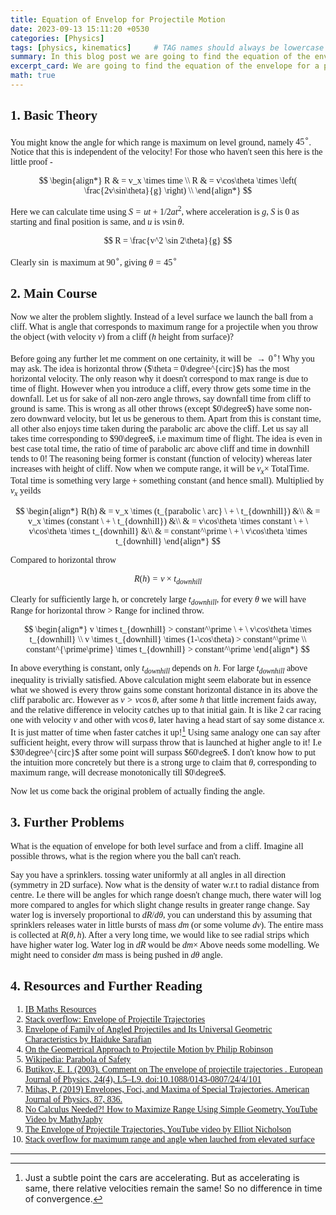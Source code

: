 ```yaml
---
title: Equation of Envelop for Projectile Motion 
date: 2023-09-13 15:11:20 +0530
categories: [Physics]
tags: [physics, kinematics]     # TAG names should always be lowercase
summary: In this blog post we are going to find the equation of the envelope for a projectile motion. We will find maximum range and corresponding angle when object is lauched from an elevated surface.
excerpt_card: We are going to find the equation of the envelope for a projectile motion, maximum range and corresponding angle when object is lauched from an elevated surface.
math: true
---
```


<div class="custom" markdown="1" style="font-family: CMS"> 

## 1. Basic Theory

You might know the angle for which range is maximum on level ground, namely $45^{\circ}$.
Notice that this is independent of the velocity! For those who haven't seen this here is
the little proof -

$$
\begin{align*}
    R & = v_x \times time \\
	R & = v\cos\theta \times \left( \frac{2v\sin\theta}{g} \right) \\
\end{align*}
$$

Here we can calculate time using $S = ut + 1/2at^2$, where acceleration is $g$, $S$ is 0
as starting and final position is same, and $u$ is $v\sin\theta$.

$$
    R = \frac{v^2 \sin 2\theta}{g}
$$

Clearly $\sin$ is maximum at $90^{\circ}$, giving $\theta = 45^{\circ}$

## 2. Main Course

Now we alter the problem slightly. Instead of a level surface we launch the ball from a cliff.
What is angle that corresponds to maximum range for a projectile when you throw the object 
(with velocity $v$) from a cliff ($h$ height from surface)?

Before going any further let me comment on one certainity, it will be $\to 0^{\circ}$! Why you
may ask. The idea is horizontal throw ($\theta = 0\degree^{circ}$) has the most horizontal velocity.
The only reason why it doesn't correspond to max range is due to time of flight. However when you
introduce a cliff, every throw gets some time in the downfall. Let us for sake of all non-zero angle 
throws, say downfall time from cliff to ground is same. This is wrong as all other throws (except 
$0\degree$) have some non-zero downward velocity, but let us be generous to them. Apart from this 
is constant time, all other also enjoys time taken during the parabolic arc above the cliff. Let 
us say all takes time corresponding to $90\degree$, i.e maximum time of flight. The idea is even 
in best case total time, the ratio of time of parabolic arc above cliff and time in downhill tends 
to 0! The reasoning being former is constant (function of velocity) whereas later increases with 
height of cliff. Now when we compute range, it will be $v_x \times$ TotalTime. Total time is 
something very large + something constant (and hence small). Multiplied by $v_x$ yeilds

$$
\begin{align*}
	R(h) & = v_x \times (t_{parabolic \ arc} \ + \ t_{downhill}) &\\
		& = v_x \times (constant \ + \ t_{downhill}) &\\
		& = v\cos\theta \times constant \ + \ v\cos\theta \times t_{downhill} &\\
		& = constant^\prime \ + \ v\cos\theta \times t_{downhill}
\end{align*}
$$

Compared to horizontal throw 

$$
	R(h) = v \times t_{downhill}
$$

Clearly for sufficiently large h, or concretely large $t_{downhill}$, for every $\theta$ we will have Range for horizontal throw > Range for inclined throw. 

$$
\begin{align*}
	v \times t_{downhill} > constant^\prime \ + \ v\cos\theta \times t_{downhill} \\
	v \times t_{downhill} \times (1-\cos\theta) > constant^\prime \\
	constant^{\prime\prime} \times t_{downhill} > constant^\prime
\end{align*}
$$

In above everything is constant, only $t_{downhill}$ depends on $h$. For large $t_{downhill}$ above inequality is trivially satisfied. Above calculation might seem elaborate but in essence what we showed is every throw gains some constant horizontal distance in its above the cliff parabolic arc. However as $v > v\cos\theta$,  after some $h$ that little increment faids away, and the relative difference in velocity catches up to that initial gain. It is like 2 car racing one with velocity $v$ and other with $v\cos\theta$, later having a head start of say some distance $x$. It is just matter of time when faster catches it up![^1] 
Using same analogy one can say after sufficient height, every throw will surpass throw that is launched at higher angle to it! I.e $30\degree^{circ}$ after some point will surpass $60\degree$. I don't know how to put the intuition more concretely but there is a strong urge to claim that $\theta$, corresponding to maximum range, will decrease monotonically till $0\degree$.

Now let us come back the original problem of actually finding the angle.

## 3. Further Problems

What is the equation of envelope for both level surface and from a cliff. Imagine all possible throws, what is the region where you the ball can't reach. 

Say you have a sprinklers. tossing water uniformly at all angles in all direction (symmetry in 2D surface). Now what is the density of water w.r.t to radial distance from centre. I.e there will be angles for which range doesn't change much, there water will log more compared to angles for which slight change results in greater range change. Say water log is inversely proportional to $dR/d\theta$, you can understand this by assuming that sprinklers releases water in little bursts of mass $dm$ (or some volume $dv$). The entire mass is collected at $R(\theta,h)$. After a very long time, we would like to see radial strips which have higher water log. Water log in $dR$ would be $dm \times$
Above needs some modelling. We might need to consider $dm$ mass is being pushed in $d\theta$ angle.

## 4. Resources and Further Reading

1. [IB Maths Resources](https://ibmathsresources.com/2020/04/06/envelope-of-projectile-motion/#:~:text=Finding%20the%20equation%20of%20an%20envelope%20for%20projectile%20motion&text=F(x%2Cy%2Ctheta,F%20with%20respect%20to%20theta.))
2. [Stack overflow: Envelope of Projectile Trajectories](https://math.stackexchange.com/questions/1495086/envelope-of-projectile-trajectories)
3. [Envelope of Family of Angled Projectiles and Its Universal Geometric Characteristics by Haiduke Sarafian](https://www.scirp.org/pdf/ajcm_2020090315280603.pdf)
4. [On the Geometrical Approach to Projectile Motion by Philip Robinson](https://www.jstor.org/stable/pdf/3620177.pdf?refreqid=excelsior%3A371a5f352e9d301ff2fde324e3de6028&ab_segments=&origin=&initiator=&acceptTC=1)
5. [Wikipedia: Parabola of Safety](https://en.wikipedia.org/wiki/Parabola_of_safety)
6. [Butikov, E. I. (2003). Comment on  The envelope of projectile trajectories . European Journal of Physics, 24(4), L5–L9. doi:10.1088/0143-0807/24/4/101](https://iopscience.iop.org/article/10.1088/0143-0807/24/4/101/meta)
7. [Mihas, P. (2019) Envelopes, Foci, and Maxima of Special Trajectories. American Journal of Physics, 87, 836.](https://doi.org/10.1119/1.5122894)
8. [No Calculus Needed?! How to Maximize Range Using Simple Geometry, YouTube Video by MathyJaphy](https://www.youtube.com/watch?v=xwhbT9Do1RQ)
9. [The Envelope of Projectile Trajectories, YouTube video by Elliot Nicholson](https://www.youtube.com/watch?v=P32zK3I8dog)
10. [Stack overflow for maximum range and angle when lauched from elevated surface](https://math.stackexchange.com/questions/127300/maximum-range-of-a-projectile-launched-from-an-elevation)

---

[^1]: Just a subtle point the cars are accelerating. But as accelerating is same, there relative velocities remain the same! So no difference in time of convergence.

</div>
